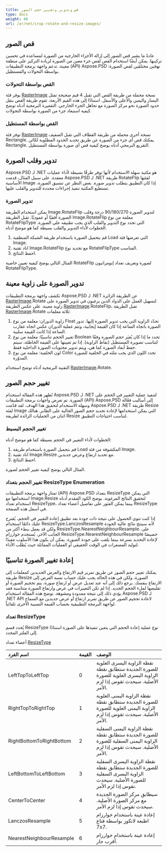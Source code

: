 ```yaml
---
title: قص وتدوير وتغيير حجم الصور
type: docs
weight: 40
url: /ar/net/crop-rotate-and-resize-images/
---
```


## **قص الصور**
عادةً ما يشير قص الصور إلى إزالة الأجزاء الخارجية من الصورة لمساعدة في تحسين تركيبها. يمكن أيضًا استخدام القص لقص جزء معين من الصورة لزيادة التركيز على منطقة معينة. تدعم واجهة برمجة التطبيقات (API) Aspose.PSD نهجَين مختلفَين لقص الصورة: بواسطة التحولات والمستطيل.

### **القص بواسطة التحولات**
يوفر فئة [RasterImage](https://reference.aspose.com/psd/net/aspose.psd/rasterimage) نسخة محملة من طريقة القص التي تقبل 4 قيم صحيحة تمثل اليسار واليمين والأعلى والأسفل. استنادًا إلى هذه القيم الأربعة، تقوم طريقة القص بنقل حدود الصورة نحو مركز الصورة مع تجاهل الجزء الخارجي. التقعيرة البرمجية أدناه توضح كيفية استبعاد جزء من الصورة بواسطة التحولات.

### **القص بواسطة المستطيل**
توفر فئة [RasterImage](https://reference.aspose.com/psd/net/aspose.psd/rasterimage) نسخة أخرى محملة من طريقة القطاف التي تقبل الصفيف Rectangle. يمكنك قص أي جزء من الصورة عن طريق تحديد الحدود المطلوبة لكائن Rectangle. التقريع البرمجي أدناه يوضح كيفية قص أي صورة بواسطة المستطيل.

## **تدوير وقلب الصورة**
Aspose.PSD لـ .NET هو مكتبة سهلة الاستخدام لأنها توفر طرقًا بسيطة لأداء عمليات معقدة. على سبيل المثال، قدمت Aspose.PSD لـ .NET طريقة RotateFlip لفئتها الأساسية Image إذا كان التطبيق يتطلب تدوير صورة. بغض النظر عن تنسيق الصورة، تستطيع المكتبة تنفيذ إجراءات محددة للتدوير والقلب عليها.

### **تدوير الصورة**
يمكن استخدام الطريقة Image.RotateFlip لتدوير الصورة 90/180/270 درجة وقلب الصورة أفقيًا أو عموديًا. تقبل الطريقة Image.RotateFlip معلمة من نوع RotateFlipType التي تحدد نوع التدوير والقلب الذي يجب تطبيقه على الصورة. الخطوات لأداء التدوير والقلب بسيطة كما هو موضح أدناه.

1. قم بتحميل الصورة باستخدام طريقة الشبكة المنطقية Load التي تعرضها فئة Image.
1. اناد تقنية Image.RotateFlip مع تحديد نوع RotateFlipType المناسب.
1. احفظ النتائج.

المثال التالي يوضح كيفية تعيين خاصية RotateFlip لصورة وتعريف تعداد إنومراتيون RotateFlipType.

## **تدوير الصورة على زاوية معينة**
تكشف واجهة برمجة التطبيقات Aspose.PSD لـ .NET عن الطريقة الزائرة [RasterImage](https://reference.aspose.com/psd/net/aspose.psd/rasterimage).Rotate لتسهيل العمل على الذواد الذين يرغبون في تدوير الصورة على زاوية معينة. على عكس الطريقة [RasterImage](https://reference.aspose.com/psd/net/aspose.psd/rasterimage).RotateFlip، تقبل الطريقة [RasterImage](https://reference.aspose.com/psd/net/aspose.psd/rasterimage).Rotate ثلاثة معلمات:

1. زاوية الدوران: معلمة من نوع Float تحدّد الزاوية التي يجب تدوير الصورة إليها. تدور الصورة باتجاه الساعة إذا كان القيمة إيجابية، وتتم عملية الدوران عكس اتجاه عقارب الساعة إذا كانت القيمة سلبية.
1. تغيير الحجم تناسبيًا: معلمة من نوع Boolean تحدد ما إذا كان يُغيَر حجم الصورة وفقًا لتناسب تصويرة المستطيل (نقاط الزاوية). إذا تم تعيينها على القيمة الخاطئة، سيتم حفظ أبعاد الصورة كما هي، ويتم تدوير محتويات الصورة الداخلية فقط.
1. لون الخلفية: معلمة من نوع Color تحدد اللون الذي يجب ملئه في الخلفية للصورة المدوّرة.

التقنية البرمجية أدناه توضح استخدام [RasterImage](https://reference.aspose.com/psd/net/aspose.psd/rasterimage).Rotate.

## **تغيير حجم الصور**
تُظهر هذه المقالة استخدام Aspose.PSD لـ .NET لتنفيذ عملية التغيير في الحجم على الصورة. تم تعرض واجهات برمجة التطبيقات (API) Aspose.PSD إلى أساليب فعّالة وسهلة الاستخدام لتحقيق هذا الهدف. لقد قدّمت Aspose.PSD لـ .NET طريقة Resize لفئة Image التي يمكن استخدامها لإعادة تحديد حجم الصور الحالية على الطاير. هنالك اثنان من الحمليات الزائدة لطريقة Resize لتناسب احتياجات التطبيق.

### **تغيير الحجم البسيط**
الخطوات لأداء التغيير في الحجم بسيطة كما هو موضح أدناه:

1. قم بتحميل الصورة باستخدام طريقة Load المكشوفة من فئة Image.
1. اناد تقنية Image.Resize مع تحديد ارتفاع وعرض جديدين.
1. احفظ النتائج.

المثال التالي يوضح كيفية تغيير الحجم لصورة.

### **تغيير الحجم بتعداد ResizeType Enumeration**
تمتاز واجهة برمجة التطبيقات (API) Aspose.PSD بتعداد ResizeType التي يمكن استخدامها مع Image.Resize لتحقيق النتائج المرغوبة. يوضح الكود المقدم أدناه استخدام تعداد ResizeType، بينما يمكن العثور على تفاصيل أعضاء تعداد ResizeType في أسفل هذه الصفحة.

إذا كنت تنوي الحصول على نتيجة ذات جودة بعد تطبيق إعادة التغيير في الحجم، يُقترح عليك دائمًا استخدام ResizeType.LanczosResample لأنه سينتج نتائج عالية الجودة ولكن قد يعمل ببطء أكثر من ResizeType.NearestNeighbourResample. على الجانب الآخر، يُستخدم خوارزام ResizeType.NearestNeighbourResample خصيصًا لإعادة التحديد بسرعة بينما يلعب على جودة الصورة. يمكن أن يكون هذا الأسلوب مفيدًا لتوليد المصغرات في الوقت الحقيقي أو العمليات المماثلة حيث يُطلب الأداء.
## **إعادة تغيير الصورة تناسبيًا**
يمكنك تغيير حجم الصور عن طريق تمرير قيم الارتفاع والعرض الجديدين كمعلمات إلى طريقة Resize الصورة، ولكن في هذه الحالة يجب عليك حساب نسبة العرض إلى الارتفاع بنفسك. يرجع ذلك إلى أنه عند تعديل عرض أو ارتفاع صورة، يتم تحجيم الصورة أو تقليصها لملء الحجم الجديد. إذا لم تكن التغييرات في عرض وارتفاع الصورة متناسبة فقد يؤدي ذلك إلى نتيجة ممدودة ومشوهة. توضح هذه المقالة استخدام Aspose.PSD لـ .NET API لاعادة تحجيم الصور عن طريق تمرير ارتفاع أو عرض جديدين مع السماح لواجهة البرمجة التطبيقية بحساب القيمة النسبية الأخرى تلقائياً.

### **تعداد ResizeType**
يُحدد قسم ResizeType نوع عملية إعادة الحجم التي يتعين تنفيذها على الصورة استنادًا إلى الفلتر المحدد.

أعضاء تعداد [ResizeType](https://reference.aspose.com/psd/net/aspose.psd/resizetype)

|**اسم الفرد**|**القيمة**|**الوصف**|
| :- | :- | :- |
|LeftTopToLeftTop|0|نقطة الزاوية اليسرى العلوية للصورة الجديدة ستطابق نقطة الزاوية اليسرى العلوية للصورة الأصلية. سيحدث تقوس إذا لزم الأمر.|
|RightTopToRightTop|1|نقطة الزاوية اليمنى العلوية للصورة الجديدة ستطابق نقطة الزاوية اليمنى العلوية للصورة الأصلية. سيحدث تقوس إذا لزم الأمر.|
|RightBottomToRightBottom|2|نقطة الزاوية اليمنى السفلية للصورة الجديدة ستطابق نقطة الزاوية اليمنى السفلية للصورة الأصلية. سيحدث تقوس إذا لزم الأمر.|
|LeftBottomToLeftBottom|3|نقطة الزاوية اليسرى السفلية للصورة الجديدة ستطابق نقطة الزاوية اليسرى السفلية للصورة الأصلية. سيحدث تقوس إذا لزم الأمر.|
|CenterToCenter|4|سيطابق مركز الصورة الجديدة مع مركز الصورة الأصلية. سيحدث تقوس إذا لزم الأمر.|
|LanczosResample|5|إعادة عينة باستخدام خوارزام اطبعة لانكوز بواسطة قناع 7x7.|
|NearestNeighbourResample|6|إعادة عينة باستخدام خوارزام أقرب جار.|
